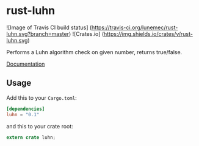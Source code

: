 # rust-luhn
![Image of Travis CI build status]
(https://travis-ci.org/lunemec/rust-luhn.svg?branch=master)
![Crates.io]
(https://img.shields.io/crates/v/rust-luhn.svg)

Performs a Luhn algorithm check on given number, returns true/false.

[Documentation](https://lunemec.github.io/rust-luhn/)

## Usage

Add this to your `Cargo.toml`:

```toml
[dependencies]
luhn = "0.1"
```

and this to your crate root:

```rust
extern crate luhn;
```
